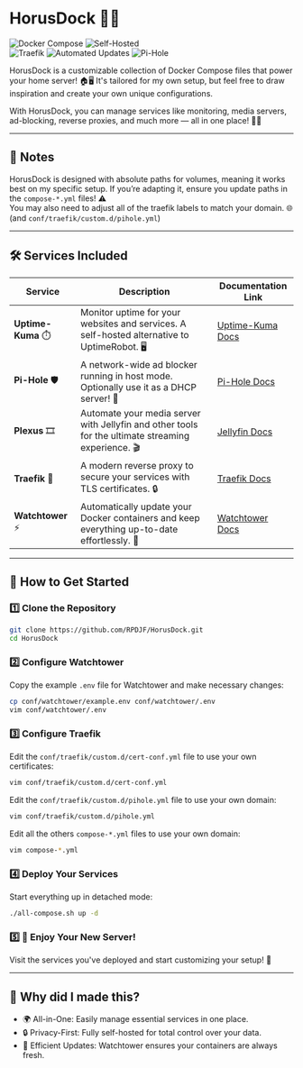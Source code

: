 # HorusDock 🚀🐳  

![Docker Compose](https://img.shields.io/badge/Docker-Compose-2496ED?logo=docker&logoColor=white&style=flat-square)
![Self-Hosted](https://img.shields.io/badge/Self--Hosted-Powered_by_You-ff69b4?style=flat-square)  
![Traefik](https://img.shields.io/badge/Reverse%20Proxy-Traefik-61DAFB?style=flat-square&logo=traefik&logoColor=white)
![Automated Updates](https://img.shields.io/badge/Automated%20Updates-Watchtower-25A162?style=flat-square&logo=dependabot&logoColor=white)
![Pi-Hole](https://img.shields.io/badge/Ad%20Blocking-Pi--Hole-FDDA0D?style=flat-square&logo=pihole&logoColor=white)

HorusDock is a customizable collection of Docker Compose files that power your home server! 🏠🖥️ It's tailored for my own setup, but feel free to draw inspiration and create your own unique configurations.  

With HorusDock, you can manage services like monitoring, media servers, ad-blocking, reverse proxies, and much more — all in one place! 🔧✨  

---

## 📝 Notes  
HorusDock is designed with absolute paths for volumes, meaning it works best on my specific setup. If you’re adapting it, ensure you update paths in the `compose-*.yml` files! ⚠️   
You may also need to adjust all of the traefik labels to match your domain. 🌐 (and `conf/traefik/custom.d/pihole.yml`)

---

## 🛠️ Services Included  

| Service           | Description                                                                                    | Documentation Link                         |  
|-------------------|------------------------------------------------------------------------------------------------|--------------------------------------------|  
| **Uptime-Kuma** ⏱️  | Monitor uptime for your websites and services. A self-hosted alternative to UptimeRobot. 🖥️  | [Uptime-Kuma Docs](https://github.com/louislam/uptime-kuma) |  
| **Pi-Hole** 🛡️   | A network-wide ad blocker running in host mode. Optionally use it as a DHCP server! 🚀          | [Pi-Hole Docs](https://github.com/pi-hole/pi-hole) |  
| **Plexus** 🎞️     | Automate your media server with Jellyfin and other tools for the ultimate streaming experience. 🎬 | [Jellyfin Docs](https://github.com/jellyfin/jellyfin) |  
| **Traefik** 🔀    | A modern reverse proxy to secure your services with TLS certificates. 🔒                         | [Traefik Docs](https://github.com/traefik/traefik) |  
| **Watchtower** ⚡  | Automatically update your Docker containers and keep everything up-to-date effortlessly. 🔄      | [Watchtower Docs](https://github.com/containrrr/watchtower) |  

---

## 🚀 How to Get Started  

### 1️⃣ Clone the Repository  
```bash  
git clone https://github.com/RPDJF/HorusDock.git  
cd HorusDock  
```
### 2️⃣ Configure Watchtower
Copy the example `.env` file for Watchtower and make necessary changes:
```bash	
cp conf/watchtower/example.env conf/watchtower/.env  
vim conf/watchtower/.env  
```
### 3️⃣ Configure Traefik
Edit the `conf/traefik/custom.d/cert-conf.yml` file to use your own certificates:
```bash
vim conf/traefik/custom.d/cert-conf.yml  
```
Edit the `conf/traefik/custom.d/pihole.yml` file to use your own domain:
```bash
vim conf/traefik/custom.d/pihole.yml  
```
Edit all the others `compose-*.yml` files to use your own domain:
```bash
vim compose-*.yml  
```
### 4️⃣ Deploy Your Services
Start everything up in detached mode:
```bash
./all-compose.sh up -d  
```
### 5️⃣ 🎉 Enjoy Your New Server!
Visit the services you've deployed and start customizing your setup! 🚀

---

## 🌟 Why did I made this?
- 🌍 All-in-One: Easily manage essential services in one place.
- 🔒 Privacy-First: Fully self-hosted for total control over your data.
- 🔄 Efficient Updates: Watchtower ensures your containers are always fresh.